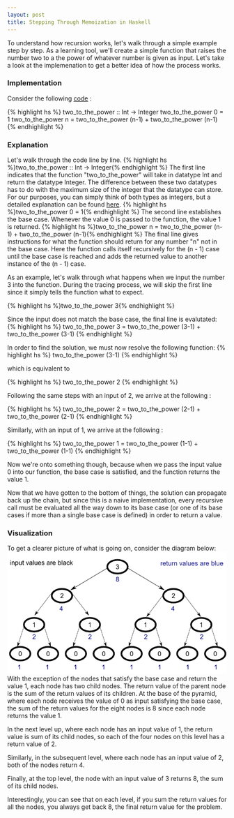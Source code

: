 ```yaml
---
layout: post
title: Stepping Through Memoization in Haskell
---
```


To understand how recursion works, let's walk through a simple example step by step. As a learning tool, we'll create a simple function that raises the number two to a the power of whatever number is given as input. Let's take a look at the implemenation to get a better idea of how the process works.

### Implementation

Consider the following [code](https://github.com/jonathanmann/memoization_in_haskell/blob/master/two_to_the_power.hs) :

{% highlight hs %}
two_to_the_power :: Int -> Integer
two_to_the_power 0 = 1
two_to_the_power n = two_to_the_power (n-1) + two_to_the_power (n-1)
{% endhighlight %}

### Explanation

Let's walk through the code line by line.
{% highlight hs %}two_to_the_power :: Int -> Integer{% endhighlight %}
The first line indicates that the function "two_to_the_power" will take in datatype Int and return the datatype Integer. The difference between these two datatypes has to do with the maximum size of the integer that the datatype can store. For our purposes, you can simply think of both types as integers, but a detailed explanation can be found [here](http://stackoverflow.com/questions/17766424/dubious-int-vs-integer-handling-in-haskell).
{% highlight hs %}two_to_the_power 0 = 1{% endhighlight %}
The second line establishes the base case. Whenever the value 0 is passed to the function, the value 1 is returned.
{% highlight hs %}two_to_the_power n = two_to_the_power (n-1) + two_to_the_power (n-1){% endhighlight %}
The final line gives instructions for what the function should return for any number "n" not in the base case. Here the function calls itself recursively for the (n - 1) case until the base case is reached and adds the returned value to another instance of the (n - 1) case.

As an example, let's walk through what happens when we input the number 3 into the function. During the tracing process, we will skip the first line since it simply tells the function what to expect.

{% highlight hs %}two_to_the_power 3{% endhighlight %}

Since the input does not match the base case, the final line is evalutated:
{% highlight hs %}
two_to_the_power 3 = two_to_the_power (3-1) + two_to_the_power (3-1)
{% endhighlight %}

In order to find the solution, we must now resolve the following function:
{% highlight hs %}
two_to_the_power (3-1)
{% endhighlight %}

which is equivalent to

{% highlight hs %}
two_to_the_power 2
{% endhighlight %}

Following the same steps with an input of 2, we arrive at the following : 

{% highlight hs %}
two_to_the_power 2 = two_to_the_power (2-1) + two_to_the_power (2-1)
{% endhighlight %}

Similarly, with an input of 1, we arrive at the following : 

{% highlight hs %}
two_to_the_power 1 = two_to_the_power (1-1) + two_to_the_power (1-1)
{% endhighlight %}

Now we're onto something though, because when we pass the input value 0 into our function, the base case is satisfied, and the function returns the value 1. 

Now that we have gotten to the bottom of things, the solution can propagate back up the chain, but since this is a naive implementation, every recursive call must be evaluated all the way down to its base case (or one of its base cases if more than a single base case is defined) in order to return a value.

### Visualization

To get a clearer picture of what is going on, consider the diagram below:
![recursion_tree](../public/img/recursion_tree.png)
With the exception of the nodes that satisfy the base case and return the value 1, each node has two child nodes. The return value of the parent node is the sum of the return values of its children. At the base of the pyramid, where each node receives the value of 0 as input satisfying the base case, the sum of the return values for the eight nodes is 8 since each node returns the value 1. 

In the next level up, where each node has an input value of 1, the return value is sum of its child nodes, so each of the four nodes on this level has a return value of 2.

Similarly, in the subsequent level, where each node has an input value of 2, both of the nodes return 4.

Finally, at the top level, the node with an input value of 3 returns 8, the sum of its child nodes. 

Interestingly, you can see that on each level, if you sum the return values for all the nodes, you always get back 8, the final return value for the problem.
